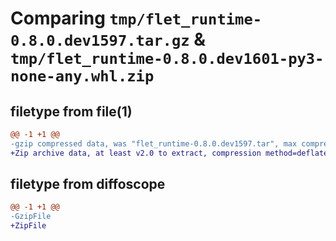 # Comparing `tmp/flet_runtime-0.8.0.dev1597.tar.gz` & `tmp/flet_runtime-0.8.0.dev1601-py3-none-any.whl.zip`

## filetype from file(1)

```diff
@@ -1 +1 @@
-gzip compressed data, was "flet_runtime-0.8.0.dev1597.tar", max compression
+Zip archive data, at least v2.0 to extract, compression method=deflate
```

## filetype from diffoscope

```diff
@@ -1 +1 @@
-GzipFile
+ZipFile
```

